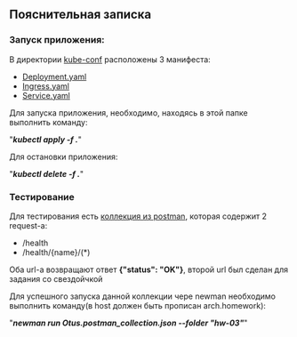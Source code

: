 ## Пояснительная записка

### Запуск приложения:

В директории [kube-conf](../kube-conf) расположены 3 манифеста:
- [Deployment.yaml](../kube-conf/Deployment.yaml)
- [Ingress.yaml](../kube-conf/Ingress.yaml)
- [Service.yaml](../kube-conf/Service.yaml)

Для запуска приложения, необходимо, находясь в этой папке выполнить команду:

"_**kubectl apply -f .**_"

Для остановки приложения:

"_**kubectl delete -f .**_"

### Тестирование

Для тестирования есть [коллекция из postman](Otus.postman_collection.json), которая содержит 2 request-а:
- /health
- /health/{name}/(*)

Оба url-а возвращают ответ **{"status": "OK"}**, второй url был сделан для задания со свездойчкой

Для успешного запуска данной коллекции чере newman необходимо выполнить команду(в host должен быть прописан arch.homework):

"_**newman run Otus.postman_collection.json --folder "hw-03"**_"


